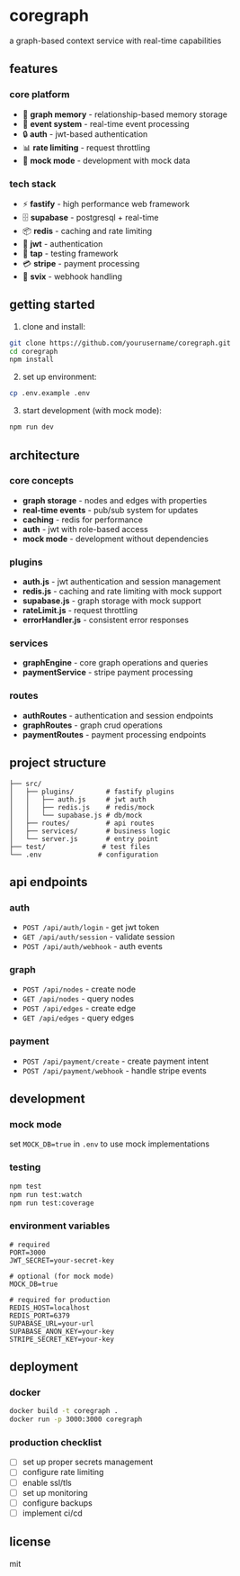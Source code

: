 # coregraph

a graph-based context service with real-time capabilities

## features

### core platform

- 🧠 **graph memory** - relationship-based memory storage
- 🔄 **event system** - real-time event processing
- 🔒 **auth** - jwt-based authentication
- 📊 **rate limiting** - request throttling
- 💾 **mock mode** - development with mock data

### tech stack

- ⚡ **fastify** - high performance web framework
- 🗄️ **supabase** - postgresql + real-time
- 📦 **redis** - caching and rate limiting
- 🔑 **jwt** - authentication
- 🧪 **tap** - testing framework
- 💳 **stripe** - payment processing
- 📨 **svix** - webhook handling

## getting started

1. clone and install:

```bash
git clone https://github.com/yourusername/coregraph.git
cd coregraph
npm install
```

2. set up environment:

```bash
cp .env.example .env
```

3. start development (with mock mode):

```bash
npm run dev
```

## architecture

### core concepts

- **graph storage** - nodes and edges with properties
- **real-time events** - pub/sub system for updates
- **caching** - redis for performance
- **auth** - jwt with role-based access
- **mock mode** - development without dependencies

### plugins

- **auth.js** - jwt authentication and session management
- **redis.js** - caching and rate limiting with mock support
- **supabase.js** - graph storage with mock support
- **rateLimit.js** - request throttling
- **errorHandler.js** - consistent error responses

### services

- **graphEngine** - core graph operations and queries
- **paymentService** - stripe payment processing

### routes

- **authRoutes** - authentication and session endpoints
- **graphRoutes** - graph crud operations
- **paymentRoutes** - payment processing endpoints

## project structure

```
├── src/
│   ├── plugins/        # fastify plugins
│   │   ├── auth.js     # jwt auth
│   │   ├── redis.js    # redis/mock
│   │   └── supabase.js # db/mock
│   ├── routes/         # api routes
│   ├── services/       # business logic
│   └── server.js       # entry point
├── test/              # test files
└── .env              # configuration
```

## api endpoints

### auth

- `POST /api/auth/login` - get jwt token
- `GET /api/auth/session` - validate session
- `POST /api/auth/webhook` - auth events

### graph

- `POST /api/nodes` - create node
- `GET /api/nodes` - query nodes
- `POST /api/edges` - create edge
- `GET /api/edges` - query edges

### payment

- `POST /api/payment/create` - create payment intent
- `POST /api/payment/webhook` - handle stripe events

## development

### mock mode

set `MOCK_DB=true` in `.env` to use mock implementations

### testing

```bash
npm test
npm run test:watch
npm run test:coverage
```

### environment variables

```env
# required
PORT=3000
JWT_SECRET=your-secret-key

# optional (for mock mode)
MOCK_DB=true

# required for production
REDIS_HOST=localhost
REDIS_PORT=6379
SUPABASE_URL=your-url
SUPABASE_ANON_KEY=your-key
STRIPE_SECRET_KEY=your-key
```

## deployment

### docker

```bash
docker build -t coregraph .
docker run -p 3000:3000 coregraph
```

### production checklist

- [ ] set up proper secrets management
- [ ] configure rate limiting
- [ ] enable ssl/tls
- [ ] set up monitoring
- [ ] configure backups
- [ ] implement ci/cd

## license

mit
